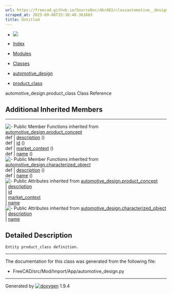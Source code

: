 ```yaml
---
url: https://freecad.github.io/SourceDoc/d6/d83/classautomotive__design_1_1product__class.html
scraped_at: 2025-09-08T15:10:40.361683
title: Untitled
---
```


  * [ ![](https://www.freecad.org/svg/logo-freecad.svg) ](https://freecadweb.org "FreeCAD")
  * [Index](../../index.html "Index")
  * [Modules](../../modules.html "Modules list")
  * [Classes](../../annotated.html "Annotated list")

  * [automotive_design](../../d4/ddf/namespaceautomotive__design.html)
  * [product_class](../../d6/d83/classautomotive__design_1_1product__class.html)

automotive_design.product_class Class Reference

##  Additional Inherited Members  
  
---  
![-](../../closed.png) Public Member Functions inherited from
[automotive_design.product_concept](../../df/d50/classautomotive__design_1_1product__concept.html)  
def | [description](../../df/d50/classautomotive__design_1_1product__concept.html#a9a44684a36f65c0bead762b79176cd89) ()  
def | [id](../../df/d50/classautomotive__design_1_1product__concept.html#a549c015d9aaaea786315a84b439355ad) ()  
def | [market_context](../../df/d50/classautomotive__design_1_1product__concept.html#ac867ac70a641c37f78d9d1f775d56805) ()  
def | [name](../../df/d50/classautomotive__design_1_1product__concept.html#a734dbf76ab412a787393b37465c5ed3d) ()  
![-](../../closed.png) Public Member Functions inherited from
[automotive_design.characterized_object](../../db/d3b/classautomotive__design_1_1characterized__object.html)  
def | [description](../../db/d3b/classautomotive__design_1_1characterized__object.html#a17dd543300fffba362a4b2e5730ae6b7) ()  
def | [name](../../db/d3b/classautomotive__design_1_1characterized__object.html#a6d89b5ffa630d8ea73bc698b0afa41de) ()  
![-](../../closed.png) Public Attributes inherited from
[automotive_design.product_concept](../../df/d50/classautomotive__design_1_1product__concept.html)  
|
[description](../../df/d50/classautomotive__design_1_1product__concept.html#a8b9fdcdc5a8e8c1324f83ea8308ec275)  
|
[id](../../df/d50/classautomotive__design_1_1product__concept.html#aa139d065d7c3b4734e32a9aca9261f90)  
|
[market_context](../../df/d50/classautomotive__design_1_1product__concept.html#a37057c102eeca46a5957548f4eb4a4b4)  
|
[name](../../df/d50/classautomotive__design_1_1product__concept.html#afbe25a43cb40bab28fd4acec1183ef32)  
![-](../../closed.png) Public Attributes inherited from
[automotive_design.characterized_object](../../db/d3b/classautomotive__design_1_1characterized__object.html)  
|
[description](../../db/d3b/classautomotive__design_1_1characterized__object.html#a4839bffcdba4a07cdadd0d2c64b0012b)  
|
[name](../../db/d3b/classautomotive__design_1_1characterized__object.html#afeb3fe7e8a6ac29d07dfeaf631417d8f)  
  
## Detailed Description

    
    
    Entity product_class definition.

* * *

The documentation for this class was generated from the following file:

  * FreeCAD/src/Mod/Import/App/automotive_design.py

* * *

Generated by
[![doxygen](../../doxygen.svg)](https://www.doxygen.org/index.html) 1.9.4

